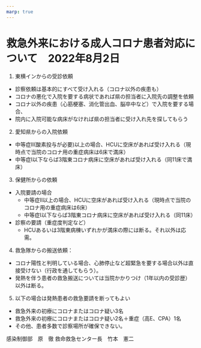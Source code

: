 ```yaml
---
marp: true
---
```


# 救急外来における成人コロナ患者対応について　2022年8月2日

1. 東横インからの受診依頼
+ 診察依頼は基本的にすべて受け入れる（コロナ以外の疾患も）
+ コロナの悪化で入院を要する病状であれば県の担当者に入院先の調整を依頼
+ コロナ以外の疾患（心筋梗塞、消化管出血、脳卒中など）で入院を要する場合、
+ 院内に入院可能な病床がなければ県の担当者に受け入れ先を探してもらう

2. 愛知県からの入院依頼
+ 中等症II(酸素投与が必要)以上の場合、HCUに空床があれば受け入れる（現時点で当院のコロナ用の重症病床は6床で満床）
+ 中等症I以下ならば3階東コロナ病床に空床があれば受け入れる（同11床で満床）

3. 保健所からの依頼
+ 入院要請の場合
  + 中等症II以上の場合、HCUに空床があれば受け入れる（現時点で当院のコロナ用の重症病床は6床）
  + 中等症I以下ならば3階東コロナ病床に空床があれば受け入れる（同11床）
+ 診察の要請（重症度判定など）
  + HCUあるいは3階東病棟いずれかが満床の際には断る。それ以外は応需。

4. 救急隊からの搬送依頼：
+ コロナ陽性と判明している場合、心肺停止など超緊急を要する場合以外は直接受けない（行政を通してもらう）。
+ 発熱を伴う患者の救急搬送については当院かかりつけ（1年以内の受診歴）以外は断る。

5. 以下の場合は発熱患者の救急要請を断ってもよい
+ 救急外来の初療にコロナまたはコロナ疑い3名
+ 救急外来の初療にコロナまたはコロナ疑い2名＋重症（高E、CPA）1名
+ その他、患者多数で診察場所が確保できない。

感染制御部　原　徹
救命救急センター長　竹本　憲二
